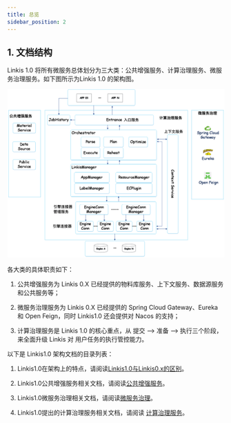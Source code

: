 ```yaml
---
title: 总览
sidebar_position: 2
---
```


## 1. 文档结构
Linkis 1.0 将所有微服务总体划分为三大类：公共增强服务、计算治理服务、微服务治理服务。如下图所示为Linkis 1.0 的架构图。

![Linkis1.0架构图](./../Images/Architecture/Linkis1.0-architecture.png)


各大类的具体职责如下：

1. 公共增强服务为 Linkis 0.X 已经提供的物料库服务、上下文服务、数据源服务和公共服务等；
    
2. 微服务治理服务为 Linkis 0.X 已经提供的 Spring Cloud Gateway、Eureka 和 Open Feign，同时 Linkis1.0 还会提供对 Nacos 的支持；
    
3. 计算治理服务是 Linkis 1.0 的核心重点，从 提交 —> 准备 —> 执行三个阶段，来全面升级 Linkis 对 用户任务的执行管控能力。

以下是 Linkis1.0 架构文档的目录列表：

1. Linkis1.0在架构上的特点，请阅读[Linkis1.0与Linkis0.x的区别](Linkis1.0与Linkis0.X的区别简述.md)。

2. Linkis1.0公共增强服务相关文档，请阅读[公共增强服务](Public_Enhancement_Services/README.md)。

3. Linkis1.0微服务治理相关文档，请阅读[微服务治理](Microservice_Governance_Services/README.md)。

4. Linkis1.0提出的计算治理服务相关文档，请阅读 [计算治理服务](Computation_Governance_Services/README.md)。

